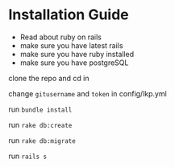 # Installation Guide

* Read about ruby on rails
* make sure you have latest rails
* make sure you have ruby installed
* make sure you have postgreSQL

clone the repo and cd in

change `gitusername` and `token` in config/lkp.yml

run `bundle install`

run `rake db:create`

run `rake db:migrate`

run `rails s`
